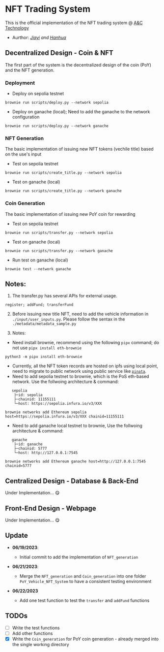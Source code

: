 # NFT Trading System
This is the official implementation of the NFT trading system @ [A&amp;C Technology](https://www.linkedin.com/company/a-c-technology-inc)

- Aurthor: _[Jiayi](https://github.com/JayLuo17/) and [Hanhua](https://github.com/HenryJiang97)_

## Decentralized Design - Coin & NFT
The first part of the system is the decentralized design of the coin (PoY) and the NFT generation.

### Deployment
- Deploy on sepolia testnet
```
brownie run scripts/deploy.py --network sepolia
```

- Deploy on ganache (local); Need to add the ganache to the network configuration
```
brownie run scripts/deploy.py --network ganache
```

### NFT Generation
The basic implementation of issuing new NFT tokens (vechile title) based on the use's input

- Test on sepolia testnet
```
brownie run scripts/create_title.py --network sepolia
```

- Test on ganache (local)
```
brownie run scripts/create_title.py --network ganache
```
### Coin Generation
The basic implementation of issuing new PoY coin for rewarding

- Test on sepolia testnet
```
brownie run scripts/transfer.py --network sepolia
```

- Test on ganache (local)
```
brownie run scripts/transfer.py --network ganache
```

- Run test on ganache (local)
```
brownie test --network ganache
```

## Notes:
1. The transfer.py has several APIs for external usage.
```
register; addFund; transferFund
```

2. Before issuing new title NFT, need to add the vehicle information in `./input/user_inputs.py`. Please follow the sentax in the `./metadata/metadata_sample.py`

3. Notes:
- Need install brownie, recommend using the following `pipx` command; do not use `pipx install eth-brownie`
```
python3 -m pipx install eth-brownie
```
- Currently, all the NFT token records are hosted on ipfs using local point, need to migrate to public network using public service like [`pinata`](https://www.pinata.cloud/).
- Need to add sepolia testnet to brownie, which is the PoS eth-based network. Use the follwoing architecture & command:
```
   sepolia
    ├─id: sepolia
    ├─chainid: 11155111
    └─host: https://sepolia.infura.io/v3/XXX

brownie networks add Ethereum sepolia host=https://sepolia.infura.io/v3/XXX chainid=11155111
```

- Need to add ganache local testnet to brownie,  Use the follwoing architecture & command:
```
   ganache
    ├─id: ganache
    ├─chainid: 5777
    └─host: http://127.0.0.1:7545

brownie networks add Ethereum ganache host=http://127.0.0.1:7545 chainid=5777
```

## Centralized Design - Database & Back-End
Under Implementation... :yum:

## Front-End Design - Webpage
Under Implementation... :yum:

## Update

- **06/19/2023**:

    - Initial commit to add the implementation of `NFT_generation`

- **06/21/2023**: 
    
    - Merge the `NFT_generation` and `Coin_generation` into one folder `PoY_Vehicle_NFT_System` to have a consistent testing environment

- **06/22/2023**

    - Add one test function to test the `transfer` and `addFund` functions

## TODOs
- [ ] Write the test functions
- [ ] Add other functions
- [x] Write the `Coin_generation` for PoY coin generation - already merged into the single working directory
